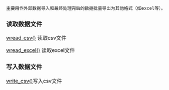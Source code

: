 `主要用作外部数据导入和最终处理完后的数据批量导出为其他格式（如excel等）。`
### 读取数据文件
[wread_csv()](readr/read_csv().md) 读取csv文件

[wread_excel()](readr/read_excel().md) 读取excel文件

### 写入数据文件
[write_csv()](readr/write_csv().md)写入csv文件
